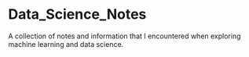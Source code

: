 # Data_Science_Notes
A collection of notes and information that I encountered when exploring machine learning and data science.
